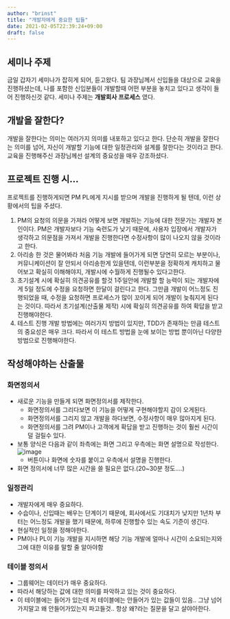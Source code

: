```yaml
---
author: "brinst"
title: "개발자에게 중요한 팁들"
date: 2021-02-05T22:39:24+09:00
draft: false
---
```


## 세미나 주제
금일 갑자기 세미나가 잡히게 되어, 듣고왔다.
팀 과장님께서 신입들을 대상으로 교육을 진행하셨는데, 나를 포함한 신입분들이 개발할때 어떤 부분을 놓치고 있다고 생각이 들어 진행하신것 같다.
세미나 주제는 <b>개발회사 프로세스</b> 였다.

## 개발을 잘한다?
개발을 잘한다는 의미는 여러가지 의미를 내포하고 있다고 한다.
단순히 개발을 잘한다는 의미를 넘어, 자신이 개발할 기능에 대한 일정관리와 설계를 잘한다는 것이라고 한다.
교육을 진행해주신 과장님께선 설계의 중요성을 매우 강조하셨다.

## 프로젝트 진행 시...
프로젝트를 진행하게되면 PM PL에게 지시를 받으며 개발을 진행하게 될 텐데, 이런 상황에서의 팁을 주셨다.
1. PM의 요청의 의문을 가져라
   어떻게 보면 개발하는 기능에 대한 전문가는 개발자 본인이다. PM은 개발자보다 기능 숙련도가 낮기 때문에, 사용자 입장에서 개발자가 생각하고 의문점을 가져서 개발을 진행한다면 수정사항이 많이 나오지 않을 것이라고 한다.
2. 아리송 한 것은 물어봐라
   처음 기능 개발에 들어가게 되면 당연히 모르는 부분이나, 커뮤니케이션이 잘 안되서 아리송한게 있을텐데, 이런부분을 정확하게 캐치하고 물어보고 확실히 이해해야지, 개발시에 수월하게 진행될수 있다고한다.
3. 초기설계 시에 확실히 의견공유를 할것
   1주일안에 개발할 할 능력이 되는 개발자에게 5일 정도에 수정을 요청하면 한달이 걸린다고 한다. 그만큼 개발이 어느정도 진행되었을 때, 수정을 요청하면 프로세스가 많이 꼬이게 되어 개발이 늦춰지게 된다는 것이다. 따라서 초기설계(산출물 제작) 시에 확실히 의견공유를 하여 확답을 받고 진행해야한다.
4. 테스트 진행
   개발 방법에는 여러가지 방법이 있지만, TDD가 존재하는 만큼 테스트의 중요성은 매우 크다.
   따라서 이 테스트 방법을 눈에 보이는 방법 뿐이아닌 다양한 방법으로 진행해야한다.

## 작성해야하는 산출물
### 화면정의서
* 새로운 기능을 만들게 되면 화면정의서를 제작한다.
   * 화면정의서를 그리다보면 이 기능을 어떻게 구현해야할지 감이 오게된다.
   * 화면정의서를 그리지 않고 개발을 하다보면, 수정사항이 매우 많아지게 된다.
   * 화면정의서를 그려 PM이나 고객에게 확답을 받고 진행하는 것이 훨씬 시간이 덜 걸릴수 있다.
* 보통 양식은 다음과 같이 좌측에는 화면 그리고 우측에는 화면 설명으로 작성한다.
   ![image](https://user-images.githubusercontent.com/60083557/107004872-472f3000-67d2-11eb-83ac-5a7144d6e553.png)
   * 버튼이나 화면에 숫자를 붙이고 우측에서 설명을 진행한다.
* 화면 정의서에 너무 많은 시간을 쓸 필요은 없다.(20~30분 정도....)

### 일정관리
* 개발자에게 매우 중요하다.
* 수습이나, 신입때는 배우는 단계이기 때문에, 회사에서도 기대치가 낮지만 1년차 부터는 어느정도 개발을 했기 때문에, 하루에 진행할수 있는 속도 기준이 생긴다. 
* 현실적인 일정을 정해야한다.
* PM이나 PL이 기능 개발을 지시하면 해당 기능 개발에 얼마나 시간이 소요되는지와 그에 대한 이유를 말할 줄 알아야함

### 테이블 정의서
* 그룹웨어는 데이터가 매우 중요하다.
* 따라서 해당하는 값에 대한 의미를 파악하고 있는 것이 중요하다.
* 이 테이블에는 들어가 있는데 저 테이블에는 안들어가 있는 값들이 있음.. 그냥 넘어가지말고 왜 안들어가있는지 파고들것.. 항상 왜?라는 질문을 달고 살야아한다.

